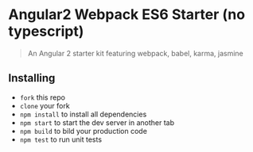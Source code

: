# Angular2 Webpack ES6 Starter (no typescript)

> An Angular 2 starter kit featuring webpack, babel, karma, jasmine

## Installing
* `fork` this repo
* `clone` your fork
* `npm install` to install all dependencies
* `npm start` to start the dev server in another tab
* `npm build` to bild your production code
* `npm test` to run unit tests